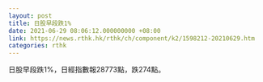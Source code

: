 ```yaml
---
layout: post
title: 日股早段跌1%
date: 2021-06-29 08:06:12.000000000 +08:00
link: https://news.rthk.hk/rthk/ch/component/k2/1598212-20210629.htm
categories: rthk
---
```


日股早段跌1%，日經指數報28773點，跌274點。
